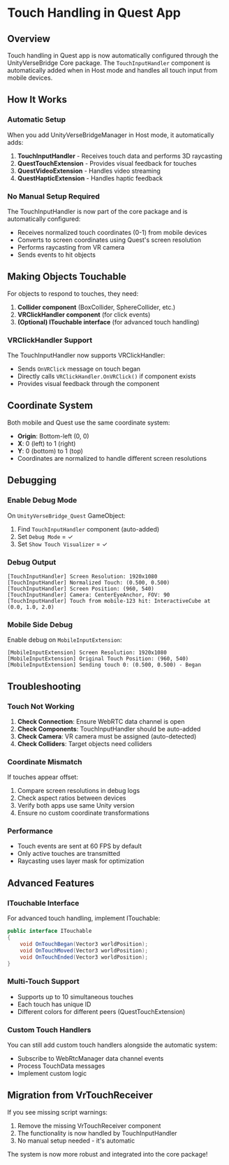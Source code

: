 # Touch Handling in Quest App

## Overview
Touch handling in Quest app is now automatically configured through the UnityVerseBridge Core package. The `TouchInputHandler` component is automatically added when in Host mode and handles all touch input from mobile devices.

## How It Works

### Automatic Setup
When you add UnityVerseBridgeManager in Host mode, it automatically adds:
1. **TouchInputHandler** - Receives touch data and performs 3D raycasting
2. **QuestTouchExtension** - Provides visual feedback for touches
3. **QuestVideoExtension** - Handles video streaming
4. **QuestHapticExtension** - Handles haptic feedback

### No Manual Setup Required
The TouchInputHandler is now part of the core package and is automatically configured:
- Receives normalized touch coordinates (0-1) from mobile devices
- Converts to screen coordinates using Quest's screen resolution
- Performs raycasting from VR camera
- Sends events to hit objects

## Making Objects Touchable

For objects to respond to touches, they need:

1. **Collider component** (BoxCollider, SphereCollider, etc.)
2. **VRClickHandler component** (for click events)
3. **(Optional) ITouchable interface** (for advanced touch handling)

### VRClickHandler Support
The TouchInputHandler now supports VRClickHandler:
- Sends `OnVRClick` message on touch began
- Directly calls `VRClickHandler.OnVRClick()` if component exists
- Provides visual feedback through the component

## Coordinate System

Both mobile and Quest use the same coordinate system:
- **Origin**: Bottom-left (0, 0)
- **X**: 0 (left) to 1 (right)
- **Y**: 0 (bottom) to 1 (top)
- Coordinates are normalized to handle different screen resolutions

## Debugging

### Enable Debug Mode
On `UnityVerseBridge_Quest` GameObject:
1. Find `TouchInputHandler` component (auto-added)
2. Set `Debug Mode` = ✓
3. Set `Show Touch Visualizer` = ✓

### Debug Output
```
[TouchInputHandler] Screen Resolution: 1920x1080
[TouchInputHandler] Normalized Touch: (0.500, 0.500)
[TouchInputHandler] Screen Position: (960, 540)
[TouchInputHandler] Camera: CenterEyeAnchor, FOV: 90
[TouchInputHandler] Touch from mobile-123 hit: InteractiveCube at (0.0, 1.0, 2.0)
```

### Mobile Side Debug
Enable debug on `MobileInputExtension`:
```
[MobileInputExtension] Screen Resolution: 1920x1080
[MobileInputExtension] Original Touch Position: (960, 540)
[MobileInputExtension] Sending touch 0: (0.500, 0.500) - Began
```

## Troubleshooting

### Touch Not Working
1. **Check Connection**: Ensure WebRTC data channel is open
2. **Check Components**: TouchInputHandler should be auto-added
3. **Check Camera**: VR camera must be assigned (auto-detected)
4. **Check Colliders**: Target objects need colliders

### Coordinate Mismatch
If touches appear offset:
1. Compare screen resolutions in debug logs
2. Check aspect ratios between devices
3. Verify both apps use same Unity version
4. Ensure no custom coordinate transformations

### Performance
- Touch events are sent at 60 FPS by default
- Only active touches are transmitted
- Raycasting uses layer mask for optimization

## Advanced Features

### ITouchable Interface
For advanced touch handling, implement ITouchable:
```csharp
public interface ITouchable
{
    void OnTouchBegan(Vector3 worldPosition);
    void OnTouchMoved(Vector3 worldPosition);
    void OnTouchEnded(Vector3 worldPosition);
}
```

### Multi-Touch Support
- Supports up to 10 simultaneous touches
- Each touch has unique ID
- Different colors for different peers (QuestTouchExtension)

### Custom Touch Handlers
You can still add custom touch handlers alongside the automatic system:
- Subscribe to WebRtcManager data channel events
- Process TouchData messages
- Implement custom logic

## Migration from VrTouchReceiver

If you see missing script warnings:
1. Remove the missing VrTouchReceiver component
2. The functionality is now handled by TouchInputHandler
3. No manual setup needed - it's automatic

The system is now more robust and integrated into the core package!